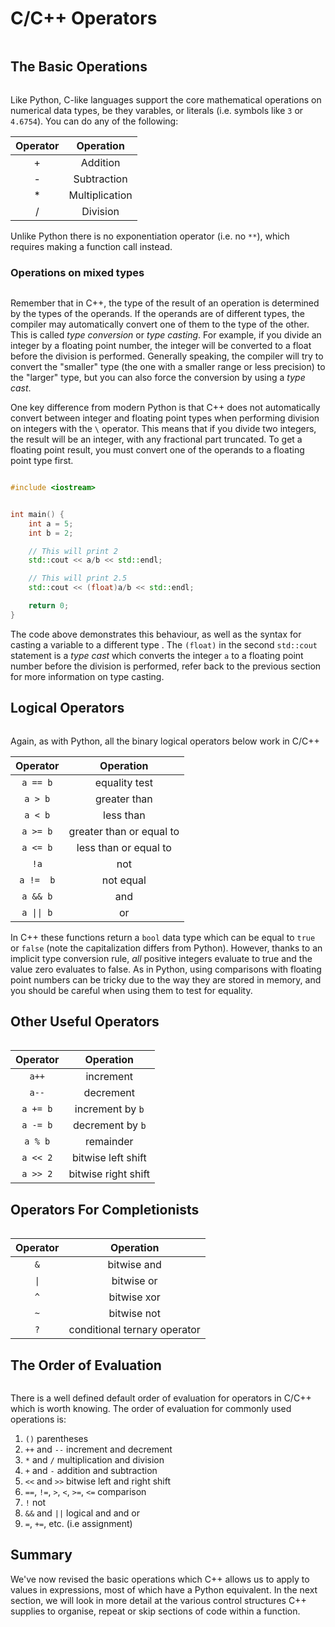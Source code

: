 # C/C++ Operators
```{index} operators
```

## The Basic Operations
```{index} operators: basic
```

Like Python, C-like languages support the core mathematical operations on numerical data types, be they varables, or literals (i.e. symbols like `3` or `4.6754`). You can do any of the following:


|Operator| Operation |
|:------:|:---------:|
|   +    |  Addition |
|   -    | Subtraction|
|   *    | Multiplication|
|   /    | Division   |

Unlike Python there is no exponentiation operator (i.e. no `**`), which requires making a function call instead.

### Operations on mixed types
```{index} type conversion
```

Remember that in C++, the type of the result of an operation is determined by the types of the operands. If the operands are of different types, the compiler may automatically convert one of them to the type of the other. This is called _type conversion_ or _type casting_. For example, if you divide an integer by a floating point number, the integer will be converted to a float before the division is performed. Generally speaking, the compiler will try to convert the "smaller" type (the one with a smaller range or less precision) to the "larger" type, but you can also force the conversion by using a _type cast_.

One key difference from modern Python is that C++ does not automatically convert between integer and floating point types when performing division on integers with the `\` operator. This means that if you divide two integers, the result will be an integer, with any fractional part truncated. To get a floating point result, you must convert one of the operands to a floating point type first.

```c++

#include <iostream>


int main() {
    int a = 5;
    int b = 2;

    // This will print 2
    std::cout << a/b << std::endl;

    // This will print 2.5
    std::cout << (float)a/b << std::endl;

    return 0;
}
```

The code above demonstrates this behaviour, as well as the syntax for casting a variable to a different type . The `(float)` in the second `std::cout` statement is a _type cast_ which converts the integer `a` to a floating point number before the division is performed, refer back to the previous section for more information on type casting.

## Logical Operators
```{index} operators: logical
```

Again, as with Python, all the binary logical operators below work in C/C++

|Operator| Operation |
|:------:|:---------:|
|  `a == b`  |  equality test |
|  `a > b`   | greater than|
|  `a < b`   | less than|
|  `a >= b`  | greater than or equal to  |
|  `a <= b`  | less than or equal to  |
|  `!a`      | not |
|  `a !=  b` | not equal |
|  `a && b`  | and |
|  `a \|\| b`  | or |

In C++ these functions return a `bool` data type which can be equal to `true` or `false` (note the capitalization differs from Python). However, thanks to an implicit type conversion rule, _all_ positive integers evaluate to true and the value zero evaluates to false. As in Python, using comparisons with floating point numbers can be tricky due to the way they are stored in memory, and you should be careful when using them to test for equality.

## Other Useful Operators
```{index} operators: other
```

|Operator| Operation |
|:------:|:---------:|
| `a++`  | increment |
| `a--`  | decrement |
| `a += b`  | increment by `b`|
| `a -= b`  | decrement by `b`|
| `a % b`  | remainder |
| `a << 2`  | bitwise left shift |
| `a >> 2`  | bitwise right shift |

## Operators For Completionists
```{index} operators: advanced
```

|Operator| Operation |
|:------:|:---------:|
| `&`  | bitwise and |
| `\|`  | bitwise or |
| `^`  | bitwise xor |
| `~`  | bitwise not |
| `?`  | conditional ternary operator |

## The Order of Evaluation
```{index} evaluation order
```

There is a well defined default order of evaluation for operators in C/C++ which is worth knowing. The order of evaluation for commonly used operations is:

1. `()` parentheses
2. `++` and `--` increment and decrement
3. `*` and `/` multiplication and division
4. `+` and `-` addition and subtraction
5. `<<` and `>>` bitwise left and right shift
6. `==`, `!=`, `>`, `<`, `>=`, `<=` comparison
7. `!` not
8. `&&` and `||` logical and and or
9. `=`, `+=`, etc. (i.e assignment)

## Summary

We've now revised the basic operations which C++ allows us to apply to values in expressions, most of which have a Python equivalent. In the next section, we will look in more detail at the various control structures C++ supplies to organise, repeat or skip sections of code within a function.

